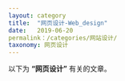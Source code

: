 ```yaml
---
layout: category
title:  "网页设计-Web_design"
date:   2019-06-20
permalink：/categories/网站设计/
taxonomy: 网页设计
---
```


以下为 **“网页设计”** 有关的文章。